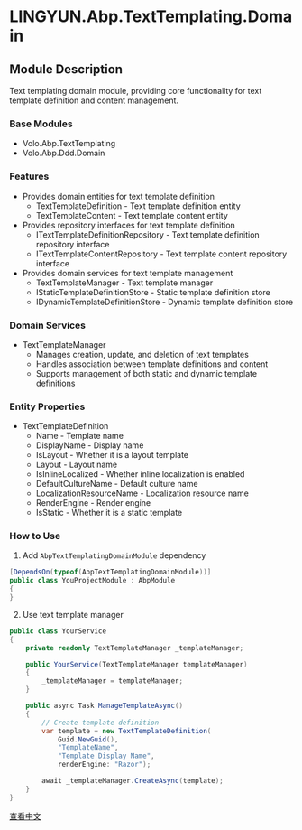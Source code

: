 # LINGYUN.Abp.TextTemplating.Domain

## Module Description

Text templating domain module, providing core functionality for text template definition and content management.

### Base Modules

* Volo.Abp.TextTemplating
* Volo.Abp.Ddd.Domain

### Features

* Provides domain entities for text template definition
  * TextTemplateDefinition - Text template definition entity
  * TextTemplateContent - Text template content entity
* Provides repository interfaces for text template definition
  * ITextTemplateDefinitionRepository - Text template definition repository interface
  * ITextTemplateContentRepository - Text template content repository interface
* Provides domain services for text template management
  * TextTemplateManager - Text template manager
  * IStaticTemplateDefinitionStore - Static template definition store
  * IDynamicTemplateDefinitionStore - Dynamic template definition store

### Domain Services

* TextTemplateManager
  * Manages creation, update, and deletion of text templates
  * Handles association between template definitions and content
  * Supports management of both static and dynamic template definitions

### Entity Properties

* TextTemplateDefinition
  * Name - Template name
  * DisplayName - Display name
  * IsLayout - Whether it is a layout template
  * Layout - Layout name
  * IsInlineLocalized - Whether inline localization is enabled
  * DefaultCultureName - Default culture name
  * LocalizationResourceName - Localization resource name
  * RenderEngine - Render engine
  * IsStatic - Whether it is a static template

### How to Use

1. Add `AbpTextTemplatingDomainModule` dependency

```csharp
[DependsOn(typeof(AbpTextTemplatingDomainModule))]
public class YouProjectModule : AbpModule
{
}
```

2. Use text template manager

```csharp
public class YourService
{
    private readonly TextTemplateManager _templateManager;

    public YourService(TextTemplateManager templateManager)
    {
        _templateManager = templateManager;
    }

    public async Task ManageTemplateAsync()
    {
        // Create template definition
        var template = new TextTemplateDefinition(
            Guid.NewGuid(),
            "TemplateName",
            "Template Display Name",
            renderEngine: "Razor");

        await _templateManager.CreateAsync(template);
    }
}
```

[查看中文](README.md)
